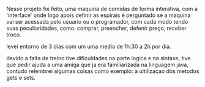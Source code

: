Nesse projeto foi feito, uma maquina de comidas de forma interativa, com a 'interface' onde  logo apois definir as espirais é perguntado se a maquina vai ser acessada pelo usuario ou o programador, com cada modo tendo suas peculiaridades, como: comprar, preencher, defenir preço, receber troco.

 levei entorno de 3 dias com um uma media de 1h:30 a 2h por dia.
 
 devido a falta de treino tive dificuldades na parte logica e na sintaxe, tive que pedir ajuda a uma amiga que ja era familiarizada na linguagem java, contudo relembrei algumas coisas como exemplo: a ultilizaçao dos metodos gets e sets.
